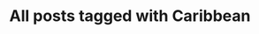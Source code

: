 ---
layout: tag
title: "All posts tagged with Caribbean"
permalink: /weblog/tags/caribbean/
taxonomy: Caribbean
---